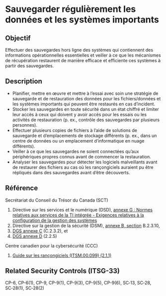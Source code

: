 # Sauvegarder régulièrement les données et les systèmes importants

## Objectif

Effectuer des sauvegardes hors ligne des systèmes qui contiennent des informations opérationnelles essentielles et veiller à ce que les mécanismes de récupération restaurent de manière efficace et efficiente ces systèmes à partir des sauvegardes.

## Description

- Planifier, mettre en œuvre et mettre à l’essai avec soin une stratégie de sauvegarde et de restauration des données pour les fichiers/données et les systèmes importants qui peuvent être restaurés en cas d’incident.
- Stocker les sauvegardes en toute sécurité dans un état chiffré et limiter leur accès à ceux qui doivent y avoir accès pour les essais ou les activités de restauration (p. ex., contrôle des sauvegardes par plusieurs personnes).
- Effectuer plusieurs copies de fichiers à l’aide de solutions de sauvegarde et d’emplacements de stockage différents (p. ex., dans un centre de données ou un emplacement d’informatique en nuage différents).
- Veiller à ce que les sauvegardes ne soient connectées qu’aux périphériques propres connus avant de commencer la restauration.
- Analyser les sauvegardes pour détecter les logiciels malveillants avant de restaurer des fichiers au cas où les rançongiciels auraient pu être répliqués dans des sauvegardes avant d’être découverts.

## Référence

Secrétariat du Conseil du Trésor du Canada (SCT)

1. Directive sur les services et le numérique (DSD), [annexe G : Normes relatives aux services de la TI intégrée - Exigences relatives à la configuration de la gestion des systèmes](https://www.gcpedia.gc.ca/gcwiki/images/c/c8/5_-_Exigences_de_configuration_de_la_gestion_des_points_d%C3%A2%E2%82%AC%E2%84%A2extr%C3%83%C2%A9mit%C3%83%C2%A9.pdf)
2. Directive sur la gestion de la sécurité (DSM), [annexe B, section](https://www.tbs-sct.gc.ca/pol/doc-fra.aspx?id=32611) B.2.3.10,
3. [DGS annexe C](https://www.tbs-sct.gc.ca/pol/doc-fra.aspx?id=32611) (C.2.3.2), et
4. [DGS annexe D](https://www.tbs-sct.gc.ca/pol/doc-fra.aspx?id=32611) (2.2.5)

Centre canadien pour la cybersécurité (CCC)

1. [Guide sur les rançongiciels (ITSM.00.099) (2.1.1)](https://cyber.gc.ca/fr/orientation/guide-sur-les-rancongiciels-itsm00099)

## Related Security Controls (ITSG-33)

CP-6, CP-6(1), CP-9, CP-9(1), CP-9(3), CP-9(5), CP-9(6), SC‑13, SC‑28, SC‑28(1), SC‑28(2)

